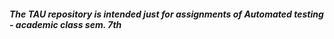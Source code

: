 ##### The TAU repository is intended just for assignments of Automated testing - academic class sem. 7th
